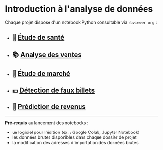 # Introduction à l'analyse de données

Chaque projet dispose d'un notebook Python consultable via `nbviewer.org` :

- ## 🌾 [Étude de santé](https://nbviewer.jupyter.org/github/gllmfrnr/openclassrooms/master/etude-sante/etude-sante.ipynb)
- ## 📚 [Analyse des ventes](https://nbviewer.jupyter.org/github/gllmfrnr/openclassrooms/blob/master/analyse-ventes/analyse-ventes.ipynb)
- ## 🐔 [Étude de marché](https://nbviewer.jupyter.org/github/gllmfrnr/openclassrooms/blob/master/etude-marche/etude-marche.ipynb)
- ## 💵 [Détection de faux billets](https://nbviewer.jupyter.org/github/gllmfrnr/openclassrooms/blob/master/detection-faux-billets/detection-faux-billets.ipynb)
- ## 🔮 [Prédiction de revenus](https://nbviewer.jupyter.org/github/gllmfrnr/openclassrooms/blob/master/prediction-revenus/prediction-revenus.ipynb)

___

**Pré-requis** au lancement des notebooks :

- un logiciel pour l'édition (ex. : Google Colab, Jupyter Notebook)
- les données brutes disponibles dans chaque dossier de projet
- la modification des adresses d'importation des données brutes
